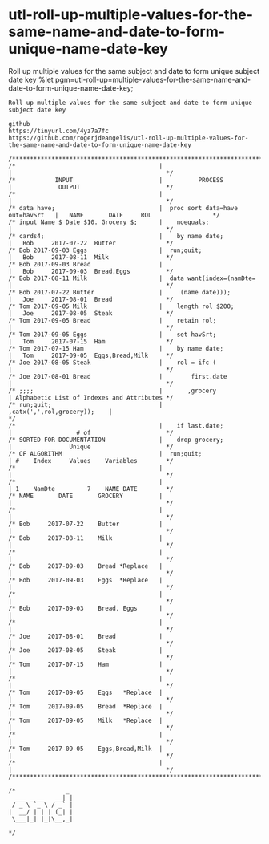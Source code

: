 # utl-roll-up-multiple-values-for-the-same-name-and-date-to-form-unique-name-date-key
Roll up multiple values for the same subject and date to form unique subject date key 
    %let pgm=utl-roll-up=multiple-values-for-the-same-name-and-date-to-form-unique-name-date-key;

    Roll up multiple values for the same subject and date to form unique subject date key

    github
    https://tinyurl.com/4yz7a7fc
    https://github.com/rogerjdeangelis/utl-roll-up-multiple-values-for-the-same-name-and-date-to-form-unique-name-date-key

    /**************************************************************************************************************************/
    /*                                        |                                   |                                           */
    /*           INPUT                        |          PROCESS                  |             OUTPUT                        */
    /*                                        |                                   |                                           */
    /* data have;                             |  proc sort data=have out=havSrt   |   NAME       DATE     ROL                 */
    /* input Name $ Date $10. Grocery $;      |    noequals;                      |                                           */
    /* cards4;                                |    by name date;                  |   Bob     2017-07-22  Butter              */
    /* Bob 2017-09-03 Eggs                    |  run;quit;                        |   Bob     2017-08-11  Milk                */
    /* Bob 2017-09-03 Bread                   |                                   |   Bob     2017-09-03  Bread,Eggs          */
    /* Bob 2017-08-11 Milk                    |  data want(index=(namDte=         |                                           */
    /* Bob 2017-07-22 Butter                  |     (name date)));                |   Joe     2017-08-01  Bread               */
    /* Tom 2017-09-05 Milk                    |    length rol $200;               |   Joe     2017-08-05  Steak               */
    /* Tom 2017-09-05 Bread                   |    retain rol;                    |                                           */
    /* Tom 2017-09-05 Eggs                    |    set havSrt;                    |   Tom     2017-07-15  Ham                 */
    /* Tom 2017-07-15 Ham                     |    by name date;                  |   Tom     2017-09-05  Eggs,Bread,Milk     */
    /* Joe 2017-08-05 Steak                   |    rol = ifc (                    |                                           */
    /* Joe 2017-08-01 Bread                   |        first.date                 |                                           */
    /* ;;;;                                   |       ,grocery                    | Alphabetic List of Indexes and Attributes */
    /* run;quit;                              |       ,catx(',',rol,grocery));    |                                           */
    /*                                        |    if last.date;                  |                  # of                     */
    /* SORTED FOR DOCUMENTATION               |    drop grocery;                  |                Unique                     */
    /* OF ALGORITHM                           |  run;quit;                        | #    Index     Values    Variables        */
    /*                                        |                                   |                                           */
    /*                                        |                                   | 1    NamDte         7    NAME DATE        */
    /* NAME       DATE       GROCERY          |                                   |                                           */
    /*                                        |                                   |                                           */
    /* Bob     2017-07-22    Butter           |                                   |                                           */
    /* Bob     2017-08-11    Milk             |                                   |                                           */
    /*                                        |                                   |                                           */
    /* Bob     2017-09-03    Bread *Replace   |                                   |                                           */
    /* Bob     2017-09-03    Eggs  *Replace   |                                   |                                           */
    /*                                        |                                   |                                           */
    /* Bob     2017-09-03    Bread, Eggs      |                                   |                                           */
    /*                                        |                                   |                                           */
    /* Joe     2017-08-01    Bread            |                                   |                                           */
    /* Joe     2017-08-05    Steak            |                                   |                                           */
    /* Tom     2017-07-15    Ham              |                                   |                                           */
    /*                                        |                                   |                                           */
    /* Tom     2017-09-05    Eggs   *Replace  |                                   |                                           */
    /* Tom     2017-09-05    Bread  *Replace  |                                   |                                           */
    /* Tom     2017-09-05    Milk   *Replace  |                                   |                                           */
    /*                                        |                                   |                                           */
    /* Tom     2017-09-05    Eggs,Bread,Milk  |                                   |                                           */
    /*                                        |                                   |                                           */
    /**************************************************************************************************************************/

    /*              _
      ___ _ __   __| |
     / _ \ `_ \ / _` |
    |  __/ | | | (_| |
     \___|_| |_|\__,_|

    */
